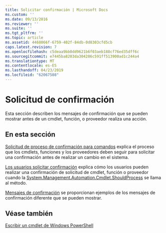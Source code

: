 ```yaml
---
title: Solicitar confirmación | Microsoft Docs
ms.custom: ''
ms.date: 09/13/2016
ms.reviewer: ''
ms.suite: ''
ms.tgt_pltfrm: ''
ms.topic: article
ms.assetid: 4468066f-6759-402f-84db-0d8303cfd5cb
caps.latest.revision: 7
ms.openlocfilehash: c5deaa9bb0dd9621b6f03aeb188cf76ed35dff6c
ms.sourcegitcommit: e7445ba8203da304286c591ff513900ad1c244a4
ms.translationtype: MT
ms.contentlocale: es-ES
ms.lasthandoff: 04/23/2019
ms.locfileid: "62067508"
---
```

# <a name="requesting-confirmation"></a>Solicitud de confirmación

Esta sección describen los mensajes de confirmación que se pueden mostrar antes de un cmdlet, función, o proveedor realiza una acción.

## <a name="in-this-section"></a>En esta sección

[Solicitud de proceso de confirmación para comandos](./requesting-confirmation-from-cmdlets.md) explica el proceso que los cmdlets, funciones y los proveedores deben seguir para solicitar una confirmación antes de realizar un cambio en el sistema.

[Los usuarios solicitar confirmación](./users-requesting-confirmation.md) explica cómo los usuarios pueden realizar una confirmación de solicitud de cmdlet, función o proveedor cuando la [System.Management.Automation.Cmdlet.ShouldProcess](/dotnet/api/System.Management.Automation.Cmdlet.ShouldProcess) se llama al método.

[Mensajes de confirmación](./confirmation-messages.md) se proporcionan ejemplos de los mensajes de confirmación diferente que se pueden mostrar.

## <a name="see-also"></a>Véase también

[Escribir un cmdlet de Windows PowerShell](./writing-a-windows-powershell-cmdlet.md)
